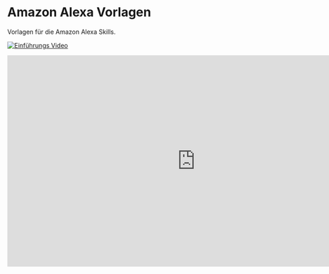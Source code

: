 # Amazon Alexa Vorlagen
Vorlagen für die Amazon Alexa Skills.

[![Einführungs Video](http://img.youtube.com/vi/g-8rHhtY2I4/0.jpg)](http://www.youtube.com/watch?v=g-8rHhtY2I4 "Einführungs Video | Alexa Skill Vorlagen")
<iframe width="854" height="480" src="https://www.youtube.com/embed/g-8rHhtY2I4" frameborder="0" allowfullscreen></iframe>
